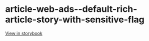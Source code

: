 # article-web-ads--default-rich-article-story-with-sensitive-flag

[View in storybook](https://raw.githack.com/Independent-Digital-News-and-Media-Ltd/indy100-pwamp-sb/PR-261-sb/index.html?path=/story/article-web-ads--default-rich-article-story-with-sensitive-flag)